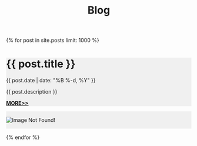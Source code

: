 ﻿---
layout: default
title: Blog
---
<div class="container">
{% for post in site.posts limit: 1000 %}
	<div class="row" style="margin-bottom:15px">
		<div class="col-md-8" style="background-color: #f0f0f0;">
			<h1>{{ post.title }}</h1>
			<p>{{ post.date | date: "%B %-d, %Y" }}</p>
			<p>{{ post.description }}</p>
			<p style="text-decoration:underline; font-weight:bold"><a href="{{ post.url }}">MORE>></a></p>
		</div>
		<div class="col-md-4" style="background-color: #f0f0f0;">
		<img style="margin-top: 15px; margin-bottom: 15px" class="img-fluid" alt="Image Not Found!" src="{{ post.img }}">
		</div>
	</div>
{% endfor %}
</div>
